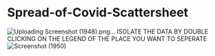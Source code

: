 # Spread-of-Covid-Scattersheet
![Uploading Screenshot (1948).png…]()
ISOLATE THE DATA BY DOUBLE CLICKING ON THE LEGEND OF THE PLACE YOU WANT TO SEPERATE
![Screenshot (1950)](https://user-images.githubusercontent.com/73017579/135448589-535b1029-1bae-4d66-8961-30d0583e9ec9.png)


